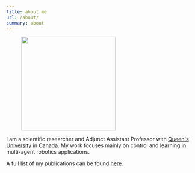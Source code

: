 ```yaml
---
title: about me
url: /about/
summary: about
---
```


<figure>
  <img src="/img/me.jpeg" alt="" style="width: 250px; height: auto">
</figure>


I am a scientific researcher and Adjunct Assistant Professor with [Queen's University](https://labs.cs.queensu.ca/quarrg/) in Canada. My work focuses mainly on control and learning in multi-agent robotics applications. 

A full list of my publications can be found [here](https://scholar.google.com/citations?user=RGlv4ZUAAAAJ&hl=en).
